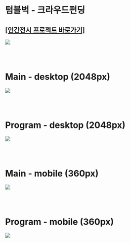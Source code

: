 <h1>텀블벅 - 크라우드펀딩</h1>
<h2><a href="https://tumblbug.com/projectoumtt?ref=%EA%B2%80%EC%83%89%2F%ED%82%A4%EC%9B%8C%EB%93%9C">[인간전시 프로젝트 바로가기]</a></h2>
<div><img src="https://github.com/jingom368/oumtt/assets/67932739/86cb5ec2-f238-4702-ac98-40e33f607979"></div>

<br /><br/>
<h1>Main - desktop (2048px)</h1>
<div><img src="https://github.com/jingom368/Nature_Project/assets/67932739/c4e545c4-8927-46f1-a46f-81c981aa6096"></div>

<br/><br/>
<h1>Program - desktop (2048px)</h1>

<div><img src="https://github.com/jingom368/Nature_Project/assets/67932739/d1aea4b9-1493-41bb-9848-1be3c30b2bd8"></div>


<br /><br/>
<h1>Main - mobile (360px)</h1>
<div><img src="https://github.com/jingom368/Nature_Project/assets/67932739/d0647d37-68ba-4b8f-806e-7ecdd1ebee16"></div>


<br/><br/>
<h1>Program - mobile (360px)</h1>
<div><img src="https://github.com/jingom368/Nature_Project/assets/67932739/db694c85-e980-4691-b813-f679659a8129"></div>
